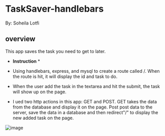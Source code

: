 # TaskSaver-handlebars

By:
Soheila Lotfi

## overview

This app saves the task you need to get to later.

* **Instruction** *

* Using handlebars,  express, and mysql to create a route called /. When the route is hit, it will display the id and task to do. 

* When the user add the task in the textarea and hit the submit, the task will show up on the page.

* I ued two http actions in this app: GET and POST. GET takes the data from the database and display it on the page. Post post data to the server, save the data in a database and then redirect"/" to display the new added task on the page.


![image](https://user-images.githubusercontent.com/49765334/64432868-5b29ac00-d08b-11e9-8f92-70de60dab270.png)
